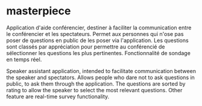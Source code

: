 # masterpiece

Application d'aide conférencier, destiner à faciliter la communication entre le conférencier et les spectateurs.
Permet aux personnes qui n'ose pas poser de questions en public de les poser via l'application.
Les questions sont classés par appréciation pour permettre au conférencié de sélectionner les questions les plus pertinentes.
Fonctionnalité de sondage en temps réel.


Speaker assistant application, intended to facilitate communication between the speaker and spectators.
Allows people who dare not to ask questions in public, to ask them through the application.
The questions are sorted by rating to allow the speaker to select the most relevant questions.
Other feature are real-time survey functionality.
